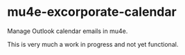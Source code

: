 # mu4e-excorporate-calendar

Manage Outlook calendar emails in mu4e.

This is very much a work in progress and not yet functional.
